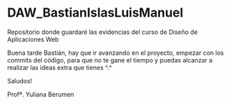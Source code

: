 # DAW_BastianIslasLuisManuel
Repositorio donde guardaré las evidencias del curso de Diseño de Aplicaciones Web

Buena tarde Bastián, hay que ir avanzando en el proyecto, empezar con los commits del código, para que no te gane el tiempo y puedas alcanzar a realizar las ideas extra
que tienes ^.^

Saludos!

Profª. Yuliana Berumen
